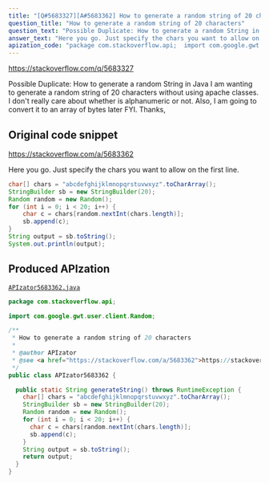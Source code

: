 ```yaml
---
title: "[Q#5683327][A#5683362] How to generate a random string of 20 characters"
question_title: "How to generate a random string of 20 characters"
question_text: "Possible Duplicate: How to generate a random String in Java I am wanting to generate a random string of 20 characters without using apache classes. I don't really care about whether is alphanumeric or not. Also, I am going to convert it to an array of bytes later FYI. Thanks,"
answer_text: "Here you go. Just specify the chars you want to allow on the first line."
apization_code: "package com.stackoverflow.api;  import com.google.gwt.user.client.Random;  /**  * How to generate a random string of 20 characters  *  * @author APIzator  * @see <a href=\"https://stackoverflow.com/a/5683362\">https://stackoverflow.com/a/5683362</a>  */ public class APIzator5683362 {    public static String generateString() throws RuntimeException {     char[] chars = \"abcdefghijklmnopqrstuvwxyz\".toCharArray();     StringBuilder sb = new StringBuilder(20);     Random random = new Random();     for (int i = 0; i < 20; i++) {       char c = chars[random.nextInt(chars.length)];       sb.append(c);     }     String output = sb.toString();     return output;   } }"
---
```


https://stackoverflow.com/q/5683327

Possible Duplicate:
How to generate a random String in Java
I am wanting to generate a random string of 20 characters without using apache classes. I don&#x27;t really care about whether is alphanumeric or not. Also, I am going to convert it to an array of bytes later FYI.
Thanks,



## Original code snippet

https://stackoverflow.com/a/5683362

Here you go. Just specify the chars you want to allow on the first line.

```java
char[] chars = "abcdefghijklmnopqrstuvwxyz".toCharArray();
StringBuilder sb = new StringBuilder(20);
Random random = new Random();
for (int i = 0; i < 20; i++) {
    char c = chars[random.nextInt(chars.length)];
    sb.append(c);
}
String output = sb.toString();
System.out.println(output);
```

## Produced APIzation

[`APIzator5683362.java`](https://github.com/pasqualesalza/apization-temp-data/raw/master/apizations/java/APIzator5683362.java)

```java
package com.stackoverflow.api;

import com.google.gwt.user.client.Random;

/**
 * How to generate a random string of 20 characters
 *
 * @author APIzator
 * @see <a href="https://stackoverflow.com/a/5683362">https://stackoverflow.com/a/5683362</a>
 */
public class APIzator5683362 {

  public static String generateString() throws RuntimeException {
    char[] chars = "abcdefghijklmnopqrstuvwxyz".toCharArray();
    StringBuilder sb = new StringBuilder(20);
    Random random = new Random();
    for (int i = 0; i < 20; i++) {
      char c = chars[random.nextInt(chars.length)];
      sb.append(c);
    }
    String output = sb.toString();
    return output;
  }
}

```